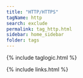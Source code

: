 ```yaml
---
title: "HTTP/HTTPS"
tagName: http
search: exclude
permalink: tag_http.html
sidebar: home_sidebar
folder: tags
---
```

{% include taglogic.html %}

{% include links.html %}
